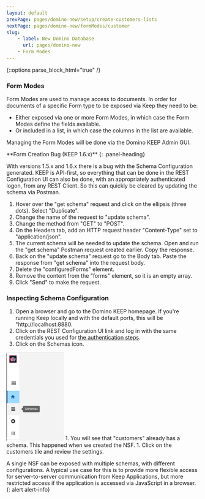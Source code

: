 ```yaml
---
layout: default
prevPage: pages/domino-new/setup/create-customers-lists
nextPage: pages/domino-new/formModes/customer
slug:
    - label: New Domino Database
      url: pages/domino-new
    - Form Modes
---
```


{::options parse_block_html="true" /}

### Form Modes

Form Modes are used to manage access to documents. In order for documents of a specific Form type to be exposed via Keep they need to be:

- Either exposed via one or more Form Modes, in which case the Form Modes define the fields available.
- Or included in a list, in which case the columns in the list are available.

Managing the Form Modes will be done via the Domino KEEP Admin GUI.

<div class="panel panel-danger">
**Form Creation Bug (KEEP 1.6.x)**
{: .panel-heading}
<div class="panel-body">

With versions 1.5.x and 1.6.x there is a bug with the Schema Configuration generated. KEEP is API-first, so everything that can be done in the REST Configuration UI can also be done, with an appropriately authenticated logon, from any REST Client. So this can quickly be cleared by updating the schema via Postman.

1. Hover over the "get schema" request and click on the ellipsis (three dots). Select "Duplicate".
1. Change the name of the request to "update schema".
1. Change the method from "GET" to "POST".
1. On the Headers tab, add an HTTP request header "Content-Type" set to "application/json".
1. The current schema will be needed to update the schema. Open and run the "get schema" Postman request created earlier. Copy the response.
1. Back on the "update schema" request go to the Body tab. Paste the response from "get schema" into the request body.
1. Delete the "configuredForms" element.
1. Remove the content from the "forms" element, so it is an empty array.
1. Click "Send" to make the request.

</div>
</div>

### Inspecting Schema Configuration

1. Open a browser and go to the Domino KEEP homepage. If you're running Keep locally and with the default ports, this will be "http://localhost:8880.
1. Click on the REST Configuration UI link and log in with the same credentials you used for [the authentication steps](../setup/authentication).
1. Click on the Schemas icon.<br/>
<img src="../images/formModes/databases.png" alt="Databases" width="150px"/>
1. You will see that "customers" already has a schema. This happened when we created the NSF.
1. Click on the customers tile and review the settings.

A single NSF can be exposed with multiple schemas, with different configurations. A typical use case for this is to provide more flexible access for server-to-server communication from Keep Applications, but more restricted access if the application is accessed via JavaScript in a browser.
{: alert alert-info}
